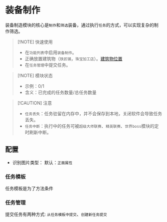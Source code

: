 # 装备制作

装备制造模块的核心是`制作`和`筛选`装备，通过执行`任务`的方式，可以实现复杂的制作筛选。

> [!NOTE] 快速使用
> - 在`功能列表`中启用`装备制作`。<br>
> - 正确放置建筑物（`铁匠铺`，`珠宝加工店`）。[建筑物位置]()<br>
> - 在`任务管理`中提交任务。

> [!NOTE] 模块状态
> - 示例：0/1 <br>
> - 含义：已完成的任务数量/总任务数量

> [!CAUTION] 注意
> - `任务丢失`：任务驻留在内存中，并不会保存到本地，关闭软件会导致任务丢失。
> - `任务中断`：执行中的任务可被`超级大师联赛`、`精英联赛`、`世界boss`模块的定时刷新中断。



## 配置

- 识别图片类型：
默认：`正面属性`

### 任务模板
任务模板是为了方法条件

### 任务管理

提交任务有两种方式: `从任务模板中提交`、`创建新任务提交`
